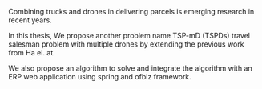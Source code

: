 Combining trucks and drones in delivering parcels is emerging research in recent years. 

In this thesis, We propose another problem name TSP-mD (TSPDs) travel salesman problem with multiple drones by extending the previous work from Ha el. at. 

We also propose an algorithm to solve and integrate the algorithm with an ERP web application using spring and ofbiz framework.
